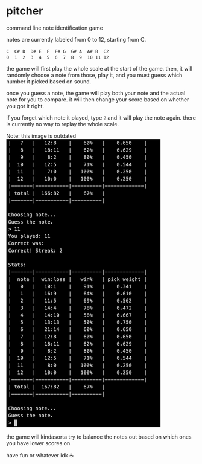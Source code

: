 # pitcher
command line note identification game

notes are currently labeled from 0 to 12, starting from C.

```
C  C# D  D# E  F  F# G  G# A  A# B  C2
0  1  2  3  4  5  6  7  8  9  10 11 12
```

the game will first play the whole scale at the start of the game.
then, it will randomly choose a note from those, play it, and you must guess which number it picked based on sound.

once you guess a note, the game will play both your note and the actual note for you to compare.
it will then change your score based on whether you got it right.

if you forget which note it played, type `?` and it will play the note again.
there is currently no way to replay the whole scale.

Note: this image is outdated
![gameplay.png](gameplay.png)

the game will kindasorta try to balance the notes out based on which ones you have lower scores on.

have fun or whatever idk ☕
